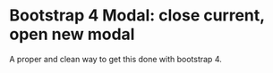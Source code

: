 # Bootstrap 4 Modal: close current, open new modal
A proper and clean way to get this done with bootstrap 4.
